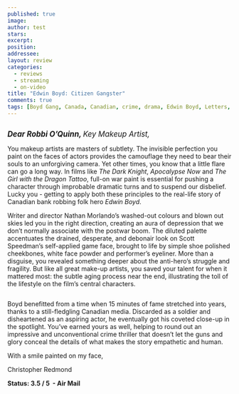 ```yaml
---
published: true
image:
author: test 
stars: 
excerpt: 
position: 
addressee: 
layout: review
categories:
  - reviews
  - streaming
  - on-video
title: "Edwin Boyd: Citizen Gangster"
comments: true
tags: [Boyd Gang, Canada, Canadian, crime, drama, Edwin Boyd, Letters, Scott Speedman, true story]
---
```

<div><p><strong><span style="font-size:120%;"><span class="full-image-block ssNonEditable"><span><img src="http://static.squarespace.com/static/5005f6bcc4aa41161b33e89e/5329cf1fe4b07c068ebf74de/5329cf1fe4b07c068ebf7527/1336618443207/edwin.jpg" alt="" /></span></span></span></strong></p>
<p><em><span style="font-size:120%;"><strong>Dear Robbi O&rsquo;Quinn, </strong>Key Makeup Artist,</span>&nbsp;</em></p>
<p>You makeup artists are masters of subtlety. The invisible perfection you paint on the faces of actors provides the camouflage they need to bear their souls to an unforgiving camera. Yet other times, you know that a little flare can go a long way. In films like <em>The Dark Knight</em>, <em>Apocalypse Now</em> and <em>The Girl with the Dragon Tattoo</em>, full-on war paint is essential for pushing a character through improbable dramatic turns and to suspend our disbelief.&nbsp; Lucky you - getting to apply both these principles to the real-life story of Canadian bank robbing folk hero <em>Edwin Boyd</em>.</p>
<p>Writer and director Nathan Morlando&rsquo;s washed-out colours and blown out skies led you in the right direction, creating an aura of depression that we don&rsquo;t normally associate with the postwar boom. The diluted palette accentuates the drained, desperate, and debonair look on Scott Speedman&rsquo;s self-applied game face, brought to life by simple shoe polished cheekbones, white face powder and performer&rsquo;s eyeliner. More than a disguise, you revealed something deeper about the anti-hero&rsquo;s struggle and fragility. But like all great make-up artists, you saved your talent for when it mattered most: the subtle aging process near the end, illustrating the toll of the lifestyle on the film&rsquo;s central characters.</p>
<p><span class="full-image-block ssNonEditable"><span><img src="http://static.squarespace.com/static/5005f6bcc4aa41161b33e89e/5329cf1fe4b07c068ebf74de/5329cf20e4b07c068ebf7c10/1336797673967/edwinboyd-2.jpg" alt="" /></span></span></p>
<p>Boyd benefitted from a time when 15 minutes of fame stretched into years, thanks to a still-fledgling Canadian media. Discarded as a soldier and disheartened as an aspiring actor, he eventually got his coveted close-up in the spotlight. You&rsquo;ve earned yours as well, helping to round out an impressive and unconventional crime thriller that doesn&rsquo;t let the guns and glory conceal the details of what makes the story empathetic and human.</p>
<p>With a smile painted on my face,&nbsp;</p>
<p>Christopher Redmond</p>
<p><strong>Status: 3.5 / 5 &nbsp;- Air Mail</strong></p></div>
